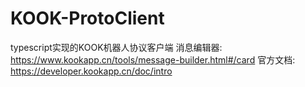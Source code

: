 # KOOK-ProtoClient
typescript实现的KOOK机器人协议客户端
消息编辑器: https://www.kookapp.cn/tools/message-builder.html#/card
官方文档: https://developer.kookapp.cn/doc/intro